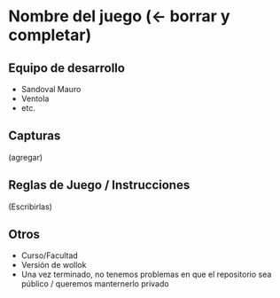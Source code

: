 # Nombre del juego (<- borrar y completar)

## Equipo de desarrollo

- Sandoval Mauro
- Ventola
- etc.

## Capturas

(agregar)

## Reglas de Juego / Instrucciones

(Escribirlas)


## Otros

- Curso/Facultad
- Versión de wollok
- Una vez terminado, no tenemos problemas en que el repositorio sea público / queremos manternerlo privado
